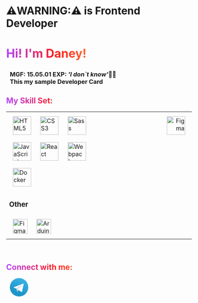 # ⚠️WARNING:⚠️ is Frontend Developer
<h2 style="
	font-size: 32px;
background: rgb(179,65,255);
background: linear-gradient(90deg, rgba(179,65,255,1) 0%, rgba(253,29,29,1) 26%, rgba(252,176,69,1) 61%);
	-webkit-background-clip: text;
	-webkit-text-fill-color: transparent;
	background-clip: text;
	">
Hi! I'm Daney!</h2>
<h3 style="margin: 0 10px;">MGF: 15.05.01 EXP:<i> 'I don`t know'</i>🤷‍♂️</h3>
<h3 style="margin: 0 10px">This my sample Developer Card</h3>


<h2 style="
background: rgb(179,65,255);
background: linear-gradient(90deg, rgba(179,65,255,1) 0%, rgba(253,29,29,1) 26%, rgba(252,176,69,1) 61%);
	-webkit-background-clip: text;
	-webkit-text-fill-color: transparent;
	background-clip: text;
	">
My Skill Set:</h2>
<table><tr><td valign="top" width="60%">


<div align="left">  
<a href="https://en.wikipedia.org/wiki/HTML5" target="_blank"><img style="margin: 10px" src="https://profilinator.rishav.dev/skills-assets/html5-original-wordmark.svg" alt="HTML5" height="50" /></a>  
<a href="https://www.w3schools.com/css/" target="_blank"><img style="margin: 10px" src="https://profilinator.rishav.dev/skills-assets/css3-original-wordmark.svg" alt="CSS3" height="50" /></a>
<a href="https://sass-lang.com/" target="_blank"><img style="margin: 10px" src="https://profilinator.rishav.dev/skills-assets/sass-original.svg" alt="Sass" height="50" /></a>  
<a href="https://www.javascript.com/" target="_blank"><img style="margin: 10px" src="https://profilinator.rishav.dev/skills-assets/javascript-original.svg" alt="JavaScript" height="50" /></a>  
<a href="https://reactjs.org/" target="_blank"><img style="margin: 10px" src="https://profilinator.rishav.dev/skills-assets/react-original-wordmark.svg" alt="React" height="50" /></a>
<a href="https://webpack.js.org/" target="_blank"><img style="margin: 10px" src="https://profilinator.rishav.dev/skills-assets/webpack-original.svg" alt="Webpack" height="50" /></a>
<a href="https://www.docker.com/" target="_blank"><img style="margin: 10px" src="https://profilinator.rishav.dev/skills-assets/docker-original-wordmark.svg" alt="Docker" height="50" /></a> 
</div>

### Other  

<div align="left">  
<a href="https://www.figma.com/" target="_blank"><img style="margin: 10px" src="https://profilinator.rishav.dev/skills-assets/figma-icon.svg" alt="Figma" height="40" /></a>  
<a href="https://www.arduino.cc/" target="_blank"><img style="margin: 10px" src="https://profilinator.rishav.dev/skills-assets/arduino.png" alt="Arduino" height="40" /></a>  
</div>

</td><td valign="top" width="40%">

<div align="right">
<img style="margin: 10px" src="https://www.codewars.com/users/shpdaney/badges/large" alt="Figma" height="50" />
</div>

</td></tr></table>  


<br>


<h2 style="
background: rgb(179,65,255);
background: linear-gradient(90deg, rgba(179,65,255,1) 0%, rgba(253,29,29,1) 26%, rgba(252,176,69,1) 61%);
	-webkit-background-clip: text;
	-webkit-text-fill-color: transparent;
	background-clip: text;
	">
Connect with me:</h2>

<a href="https://t.me/blackwood_s" target="_blank" style="margin: 10px">
<svg width="50" height="50" role="img" aria-label="Telegram" viewBox="0 0 16 16" version="1.1" xmlns="http://www.w3.org/2000/svg" xmlns:xlink="http://www.w3.org/1999/xlink">
    <defs>
        <linearGradient x1="66.67%" y1="16.67%" x2="41.67%" y2="75%" id="linearGradient-1">
            <stop stop-color="#37AEE2" offset="0%"></stop>
            <stop stop-color="#1E96C8" offset="100%"></stop>
        </linearGradient>
        <linearGradient x1="65.97%" y1="43.69%" x2="85.12%" y2="80.24%" id="linearGradient-2">
            <stop stop-color="#EFF7FC" offset="0%"></stop>
            <stop stop-color="#FFFFFF" offset="100%"></stop>
        </linearGradient>
    </defs>
    <circle fill="url(#linearGradient-1)" cx="8" cy="8" r="8"></circle>
    <path d="M6.53333333,11.6666667 C6.27416,11.6666667 6.3182,11.5688067 6.22881333,11.3220333 L5.46666667,8.81372667 L11.3333333,5.33333333" fill="#C8DAEA"></path>
    <path d="M6.53333333,11.6666667 C6.73333333,11.6666667 6.8217,11.5752 6.93333333,11.4666667 L8,10.4294667 L6.66946667,9.62713333" fill="#A9C9DD"></path>
    <path d="M6.66933333,9.62733333 L9.89333333,12.0092667 C10.2612333,12.21226 10.52676,12.10716 10.6184,11.6677 L11.9307333,5.4835 C12.0650933,4.94482 11.7253933,4.7005 11.37344,4.86028667 L3.66744,7.83168667 C3.14143333,8.04266667 3.1445,8.33612667 3.57156,8.46688667 L5.54909333,9.08410667 L10.1272933,6.19577333 C10.34342,6.06471333 10.54178,6.135174 10.3789733,6.27966667" fill="url(#linearGradient-2)"></path>
</svg>
</a>
 
